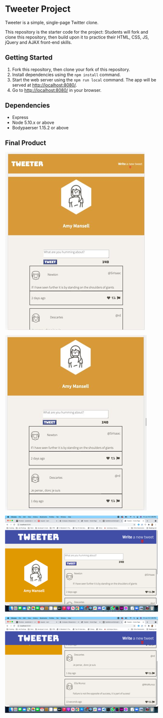 # Tweeter Project

Tweeter is a simple, single-page Twitter clone.

This repository is the starter code for the project: Students will fork and clone this repository, then build upon it to practice their HTML, CSS, JS, jQuery and AJAX front-end skills.

## Getting Started

1. Fork this repository, then clone your fork of this repository.
2. Install dependencies using the `npm install` command.
3. Start the web server using the `npm run local` command. The app will be served at <http://localhost:8080/>.
4. Go to <http://localhost:8080/> in your browser.

## Dependencies

- Express
- Node 5.10.x or above
- Bodypaerser 1.15.2 or above

## Final Product

![Tablet Landing page](https://github.com/Sbasu2512/tweeter/blob/master/Screenshots/pic%202.jpg)

![Tablet Tweet Preview](https://github.com/Sbasu2512/tweeter/blob/master/Screenshots/picture%201.jpg)

![Tweeter Desktop Landing Page](https://github.com/Sbasu2512/tweeter/blob/master/Screenshots/Screen%20Shot%202021-06-18%20at%205.46.14%20PM.png)

![Tweeter Desktop Tweets Preview](https://github.com/Sbasu2512/tweeter/blob/master/Screenshots/Screen%20Shot%202021-06-18%20at%205.46.21%20PM.png)

